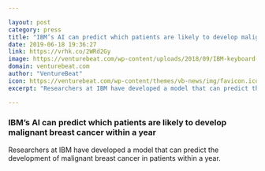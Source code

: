 ```yaml
---

layout: post
category: press
title: "IBM’s AI can predict which patients are likely to develop malignant breast cancer within a year"
date: 2019-06-18 19:36:27
link: https://vrhk.co/2WRd2Gy
image: https://venturebeat.com/wp-content/uploads/2018/09/IBM-keyboard-Esteban-Maringolo-Flickr-1.jpg?w=1200&strip=all
domain: venturebeat.com
author: "VentureBeat"
icon: https://venturebeat.com/wp-content/themes/vb-news/img/favicon.ico
excerpt: "Researchers at IBM have developed a model that can predict the development of malignant breast cancer in patients within a year."

---
```


### IBM’s AI can predict which patients are likely to develop malignant breast cancer within a year

Researchers at IBM have developed a model that can predict the development of malignant breast cancer in patients within a year.